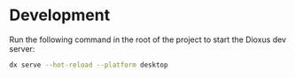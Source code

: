 # Development

Run the following command in the root of the project to start the Dioxus dev server:

```bash
dx serve --hot-reload --platform desktop
```
